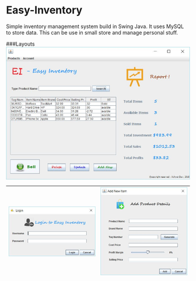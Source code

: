 # Easy-Inventory
Simple inventory management system build in Swing Java. It uses MySQL to store data. This can be use in small store and manage personal stuff.

###Layouts
![Main relative page](https://github.com/achyutdev/Easy-Inventory/blob/master/imgs/mainpage.JPG)

| ![Login relative page](https://github.com/achyutdev/Easy-Inventory/blob/master/imgs/loginpage.JPG)  | ![Update page](https://github.com/achyutdev/Easy-Inventory/blob/master/imgs/additem.JPG)
|-------------|---------------:
